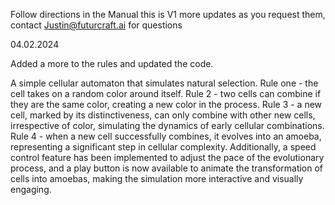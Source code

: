 Follow directions in the Manual this is V1 more updates as you request them, contact Justin@futurcraft.ai for questions


04.02.2024

Added a more to the rules and updated the code. 

A simple cellular automaton that simulates natural selection. Rule one - the cell takes on a random color around itself. Rule 2 - two cells can combine if they are the same color, creating a new color in the process. Rule 3 - a new cell, marked by its distinctiveness, can only combine with other new cells, irrespective of color, simulating the dynamics of early cellular combinations. Rule 4 - when a new cell successfully combines, it evolves into an amoeba, representing a significant step in cellular complexity. Additionally, a speed control feature has been implemented to adjust the pace of the evolutionary process, and a play button is now available to animate the transformation of cells into amoebas, making the simulation more interactive and visually engaging.
